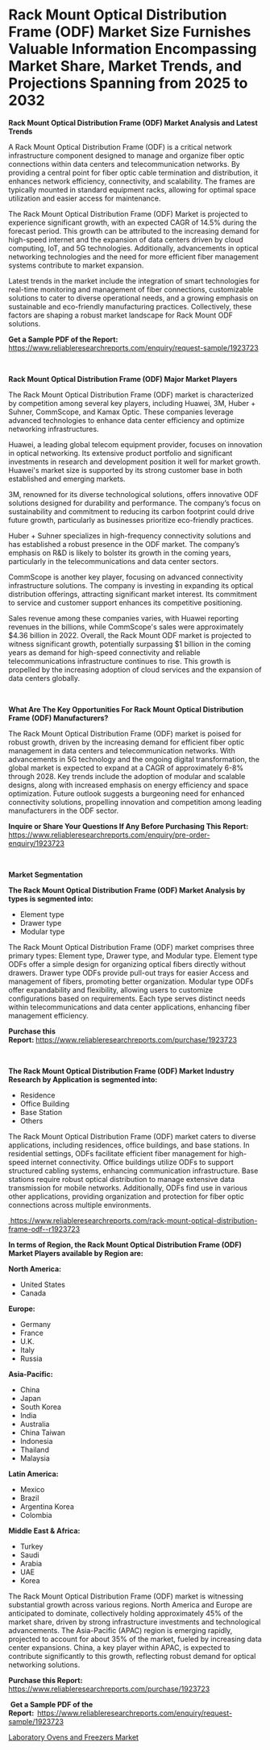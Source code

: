 <p><h1>Rack Mount Optical Distribution Frame (ODF) Market Size Furnishes Valuable Information Encompassing Market Share, Market Trends, and Projections Spanning from 2025 to 2032</h1></p><p><strong>Rack Mount Optical Distribution Frame (ODF) Market Analysis and Latest Trends</strong></p>
<p><p>A Rack Mount Optical Distribution Frame (ODF) is a critical network infrastructure component designed to manage and organize fiber optic connections within data centers and telecommunication networks. By providing a central point for fiber optic cable termination and distribution, it enhances network efficiency, connectivity, and scalability. The frames are typically mounted in standard equipment racks, allowing for optimal space utilization and easier access for maintenance.</p><p>The Rack Mount Optical Distribution Frame (ODF) Market is projected to experience significant growth, with an expected CAGR of 14.5% during the forecast period. This growth can be attributed to the increasing demand for high-speed internet and the expansion of data centers driven by cloud computing, IoT, and 5G technologies. Additionally, advancements in optical networking technologies and the need for more efficient fiber management systems contribute to market expansion. </p><p>Latest trends in the market include the integration of smart technologies for real-time monitoring and management of fiber connections, customizable solutions to cater to diverse operational needs, and a growing emphasis on sustainable and eco-friendly manufacturing practices. Collectively, these factors are shaping a robust market landscape for Rack Mount ODF solutions.</p></p>
<p><strong>Get a Sample PDF of the Report:&nbsp;</strong> <a href="https://www.reliableresearchreports.com/enquiry/request-sample/1923723?utm_campaign=2720&utm_medium=2&utm_source=Github&utm_content=ia&utm_term=01032025&utm_id=rack-mount-optical-distribution-frame-odf">https://www.reliableresearchreports.com/enquiry/request-sample/1923723</a></p>
<p>&nbsp;</p>
<p><strong>Rack Mount Optical Distribution Frame (ODF) Major Market Players</strong></p>
<p><p>The Rack Mount Optical Distribution Frame (ODF) market is characterized by competition among several key players, including Huawei, 3M, Huber + Suhner, CommScope, and Kamax Optic. These companies leverage advanced technologies to enhance data center efficiency and optimize networking infrastructures.</p><p>Huawei, a leading global telecom equipment provider, focuses on innovation in optical networking. Its extensive product portfolio and significant investments in research and development position it well for market growth. Huawei's market size is supported by its strong customer base in both established and emerging markets.</p><p>3M, renowned for its diverse technological solutions, offers innovative ODF solutions designed for durability and performance. The company’s focus on sustainability and commitment to reducing its carbon footprint could drive future growth, particularly as businesses prioritize eco-friendly practices.</p><p>Huber + Suhner specializes in high-frequency connectivity solutions and has established a robust presence in the ODF market. The company’s emphasis on R&D is likely to bolster its growth in the coming years, particularly in the telecommunications and data center sectors.</p><p>CommScope is another key player, focusing on advanced connectivity infrastructure solutions. The company is investing in expanding its optical distribution offerings, attracting significant market interest. Its commitment to service and customer support enhances its competitive positioning.</p><p>Sales revenue among these companies varies, with Huawei reporting revenues in the billions, while CommScope's sales were approximately $4.36 billion in 2022. Overall, the Rack Mount ODF market is projected to witness significant growth, potentially surpassing $1 billion in the coming years as demand for high-speed connectivity and reliable telecommunications infrastructure continues to rise. This growth is propelled by the increasing adoption of cloud services and the expansion of data centers globally.</p></p>
<p>&nbsp;</p>
<p><strong>What Are The Key Opportunities For Rack Mount Optical Distribution Frame (ODF) Manufacturers?</strong></p>
<p><p>The Rack Mount Optical Distribution Frame (ODF) market is poised for robust growth, driven by the increasing demand for efficient fiber optic management in data centers and telecommunication networks. With advancements in 5G technology and the ongoing digital transformation, the global market is expected to expand at a CAGR of approximately 6-8% through 2028. Key trends include the adoption of modular and scalable designs, along with increased emphasis on energy efficiency and space optimization. Future outlook suggests a burgeoning need for enhanced connectivity solutions, propelling innovation and competition among leading manufacturers in the ODF sector.</p></p>
<p><strong>Inquire or Share Your Questions If Any Before Purchasing This Report:</strong> <a href="https://www.reliableresearchreports.com/enquiry/pre-order-enquiry/1923723?utm_campaign=2720&utm_medium=2&utm_source=Github&utm_content=ia&utm_term=01032025&utm_id=rack-mount-optical-distribution-frame-odf">https://www.reliableresearchreports.com/enquiry/pre-order-enquiry/1923723</a></p>
<p>&nbsp;</p>
<p><strong>Market Segmentation</strong></p>
<p><strong>The Rack Mount Optical Distribution Frame (ODF) Market Analysis by types is segmented into:</strong></p>
<p><ul><li>Element type</li><li>Drawer type</li><li>Modular type</li></ul></p>
<p><p>The Rack Mount Optical Distribution Frame (ODF) market comprises three primary types: Element type, Drawer type, and Modular type. Element type ODFs offer a simple design for organizing optical fibers directly without drawers. Drawer type ODFs provide pull-out trays for easier Access and management of fibers, promoting better organization. Modular type ODFs offer expandability and flexibility, allowing users to customize configurations based on requirements. Each type serves distinct needs within telecommunications and data center applications, enhancing fiber management efficiency.</p></p>
<p><strong>Purchase this Report:&nbsp;</strong><a href="https://www.reliableresearchreports.com/purchase/1923723?utm_campaign=2720&utm_medium=2&utm_source=Github&utm_content=ia&utm_term=01032025&utm_id=rack-mount-optical-distribution-frame-odf">https://www.reliableresearchreports.com/purchase/1923723</a></p>
<p>&nbsp;</p>
<p><strong>The Rack Mount Optical Distribution Frame (ODF) Market Industry Research by Application is segmented into:</strong></p>
<p><ul><li>Residence</li><li>Office Building</li><li>Base Station</li><li>Others</li></ul></p>
<p><p>The Rack Mount Optical Distribution Frame (ODF) market caters to diverse applications, including residences, office buildings, and base stations. In residential settings, ODFs facilitate efficient fiber management for high-speed internet connectivity. Office buildings utilize ODFs to support structured cabling systems, enhancing communication infrastructure. Base stations require robust optical distribution to manage extensive data transmission for mobile networks. Additionally, ODFs find use in various other applications, providing organization and protection for fiber optic connections across multiple environments.</p></p>
<p><a href="https://www.reliableresearchreports.com/rack-mount-optical-distribution-frame-odf--r1923723?utm_campaign=2720&utm_medium=2&utm_source=Github&utm_content=ia&utm_term=01032025&utm_id=rack-mount-optical-distribution-frame-odf">&nbsp;https://www.reliableresearchreports.com/rack-mount-optical-distribution-frame-odf--r1923723</a></p>
<p><strong>In terms of Region, the Rack Mount Optical Distribution Frame (ODF) Market Players available by Region are:</strong></p>
<p>
    <p> <strong> North America: </strong>
        <ul>
            <li>United States</li>
            <li>Canada</li>
        </ul>
        </p> 
    <p> <strong> Europe: </strong>
        <ul>
            <li>Germany</li>
            <li>France</li>
            <li>U.K.</li>
            <li>Italy</li>
            <li>Russia</li>
        </ul>
        </p> 
    <p> <strong> Asia-Pacific: </strong>
        <ul>
            <li>China</li>
            <li>Japan</li>
            <li>South Korea</li>
            <li>India</li>
            <li>Australia</li>
            <li>China Taiwan</li>
            <li>Indonesia</li>
            <li>Thailand</li>
            <li>Malaysia</li>
        </ul>
        </p> 
    <p> <strong> Latin America: </strong>
        <ul>
            <li>Mexico</li>
            <li>Brazil</li>
            <li>Argentina Korea</li>
            <li>Colombia</li>
        </ul>
        </p> 
    <p> <strong> Middle East & Africa: </strong>
        <ul>
            <li>Turkey</li>
            <li>Saudi</li>
            <li>Arabia</li>
            <li>UAE</li>
            <li>Korea</li>
        </ul>
    </p>
    </p>
<p><p>The Rack Mount Optical Distribution Frame (ODF) market is witnessing substantial growth across various regions. North America and Europe are anticipated to dominate, collectively holding approximately 45% of the market share, driven by strong infrastructure investments and technological advancements. The Asia-Pacific (APAC) region is emerging rapidly, projected to account for about 35% of the market, fueled by increasing data center expansions. China, a key player within APAC, is expected to contribute significantly to this growth, reflecting robust demand for optical networking solutions.</p></p>
<p><strong>Purchase this Report: </strong><a href="https://www.reliableresearchreports.com/purchase/1923723?utm_campaign=2720&utm_medium=2&utm_source=Github&utm_content=ia&utm_term=01032025&utm_id=rack-mount-optical-distribution-frame-odf">https://www.reliableresearchreports.com/purchase/1923723</a></p>
<p>&nbsp;<strong>Get a Sample PDF of the Report:&nbsp;&nbsp;</strong><a href="https://www.reliableresearchreports.com/enquiry/request-sample/1923723?utm_campaign=2720&utm_medium=2&utm_source=Github&utm_content=ia&utm_term=01032025&utm_id=rack-mount-optical-distribution-frame-odf">https://www.reliableresearchreports.com/enquiry/request-sample/1923723</a></p>
<p><strong></strong></p>
<p><p><a href="https://github.com/vilehoaguy/Market-Research-Report-List-1/blob/main/laboratory-ovens-and-freezers-market.md?utm_campaign=2720&utm_medium=2&utm_source=Github&utm_content=ia&utm_term=01032025&utm_id=rack-mount-optical-distribution-frame-odf">Laboratory Ovens and Freezers Market</a></p></p>